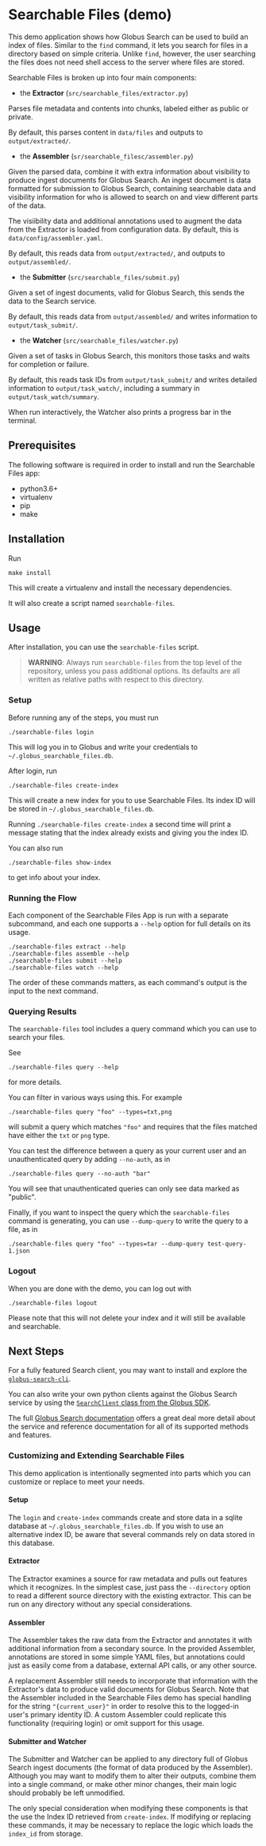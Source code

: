 # Searchable Files (demo)

This demo application shows how Globus Search can be used to build an index of
files. Similar to the `find` command, it lets you search for files
in a directory based on simple criteria. Unlike `find`, however, the user
searching the files does not need shell access to the server where files are
stored.

Searchable Files is broken up into four main components:

- the **Extractor** (`src/searchable_files/extractor.py`)

Parses file metadata and contents into chunks, labeled either as public or private.

By default, this parses content in `data/files` and outputs to
`output/extracted/`.

- the **Assembler** (`sr/searchable_filesc/assembler.py`)

Given the parsed data, combine it with extra information about visibility
to produce ingest documents for Globus Search. An ingest document is data
formatted for submission to Globus Search, containing searchable data and
visibility information for who is allowed to search on and view different parts
of the data.

The visiibility data and additional annotations used to augment the data from
the Extractor is loaded from configuration data. By default, this is
`data/config/assembler.yaml`.

By default, this reads data from `output/extracted/`, and outputs to
`output/assembled/`.

- the **Submitter** (`src/searchable_files/submit.py`)

Given a set of ingest documents, valid for Globus Search, this sends the data
to the Search service.

By default, this reads data from `output/assembled/` and writes information to
`output/task_submit/`.

- the **Watcher** (`src/searchable_files/watcher.py`)

Given a set of tasks in Globus Search, this monitors those tasks and waits for
completion or failure.

By default, this reads task IDs from `output/task_submit/` and writes detailed
information to `output/task_watch/`, including a summary in
`output/task_watch/summary`.

When run interactively, the Watcher also prints a progress bar in the terminal.

## Prerequisites

The following software is required in order to install and run the
Searchable Files app:

- python3.6+
- virtualenv
- pip
- make

## Installation

Run

    make install

This will create a virtualenv and install the necessary dependencies.

It will also create a script named `searchable-files`.

## Usage

After installation, you can use the `searchable-files` script.

> **WARNING**: Always run `searchable-files` from the top level of the
> repository, unless you pass additional options. Its defaults are all written
> as relative paths with respect to this directory.

### Setup

Before running any of the steps, you must run

    ./searchable-files login

This will log you in to Globus and write your credentials to
`~/.globus_searchable_files.db`.

After login, run

    ./searchable-files create-index

This will create a new index for you to use Searchable Files.
Its index ID will be stored in `~/.globus_searchable_files.db`.

Running `./searchable-files create-index` a second time will print a message
stating that the index already exists and giving you the index ID.

You can also run

    ./searchable-files show-index

to get info about your index.

### Running the Flow

Each component of the Searchable Files App is run with a separate
subcommand, and each one supports a `--help` option for full details on its
usage.

    ./searchable-files extract --help
    ./searchable-files assemble --help
    ./searchable-files submit --help
    ./searchable-files watch --help

The order of these commands matters, as each command's output is the input to
the next command.

### Querying Results

The `searchable-files` tool includes a query command which you can use to
search your files.

See

    ./searchable-files query --help

for more details.

You can filter in various ways using this. For example

    ./searchable-files query "foo" --types=txt,png

will submit a query which matches `"foo"` and requires that the files matched
have either the `txt` or `png` type.

You can test the difference between a query as your current user and an
unauthenticated query by adding `--no-auth`, as in

    ./searchable-files query --no-auth "bar"

You will see that unauthenticated queries can only see data marked as
"public".

Finally, if you want to inspect the query which the `searchable-files` command
is generating, you can use `--dump-query` to write the query to a file, as in

    ./searchable-files query "foo" --types=tar --dump-query test-query-1.json

### Logout

When you are done with the demo, you can log out with

    ./searchable-files logout

Please note that this will not delete your index and it will still be available
and searchable.

## Next Steps

For a fully featured Search client, you may want to install and explore the
[`globus-search-cli`](https://globus-search-cli.readthedocs.io/en/latest/overview.html).

You can also write your own python clients against the Globus Search service by
using the
[`SearchClient` class from the Globus SDK](https://globus-sdk-python.readthedocs.io/en/stable/clients/search.html).

The full [Globus Search documentation](https://docs.globus.org/api/search/) offers a
great deal more detail about the service and reference documentation for all of
its supported methods and features.

### Customizing and Extending Searchable Files

This demo application is intentionally segmented into parts which you can
customize or replace to meet your needs.

#### Setup

The `login` and `create-index` commands create and store data in a sqlite
database at `~/.globus_searchable_files.db`.
If you wish to use an alternative index ID, be aware that several commands
rely on data stored in this database.

#### Extractor

The Extractor examines a source for raw metadata and pulls out features which
it recognizes. In the simplest case, just pass the `--directory` option to read
a different source directory with the existing extractor. This can be run on
any directory without any special considerations.

#### Assembler

The Assembler takes the raw data from the Extractor and annotates it with
additional information from a secondary source. In the provided Assembler,
annotations are stored in some simple YAML files, but annotations could just as
easily come from a database, external API calls, or any other source.

A replacement Assembler still needs to incorporate that information with the
Extractor's data to produce valid documents for Globus Search. Note that the
Assembler included in the Searchable Files demo has special handling for the
string `"{current_user}"` in order to resolve this to the logged-in user's
primary identity ID. A custom Assembler could replicate this functionality
(requiring login) or omit support for this usage.

#### Submitter and Watcher

The Submitter and Watcher can be applied to any directory full of Globus Search
ingest documents (the format of data produced by the Assembler). Although you
may want to modify them to alter their outputs, combine them into a single
command, or make other minor changes, their main logic should probably be
left unmodified.

The only special consideration when modifying these components is that the use
the Index ID retrieved from `create-index`. If modifying or replacing these
commands, it may be necessary to replace the logic which loads the `index_id`
from storage.
